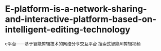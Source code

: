 # E-platform-is-a-network-sharing-and-interactive-platform-based-on-intelligent-editing-technology
e平台——基于智能剪辑技术的网络分享交互平台  搜索式智能AI剪辑视频
